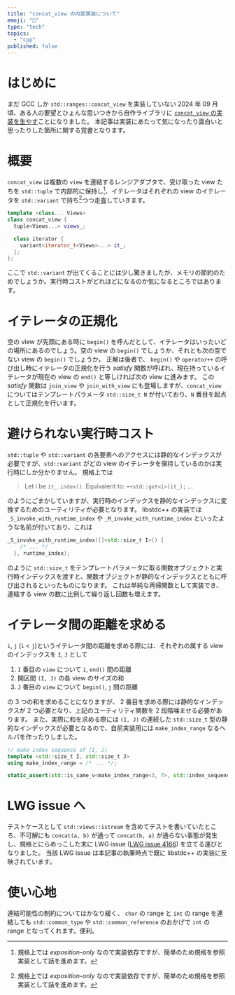 ```yaml
---
title: "concat_view の内部実装について"
emoji: "🚃"
type: "tech"
topics:
  - "cpp"
published: false
---
```


# はじめに

まだ GCC しか `std::ranges::concat_view` を実装していない 2024 年 09 月頃、ある人の要望とひょんな思いつきから自作ライブラリに [`concat_view` の実装を生やす](https://github.com/yaito3014/yk_util/pull/36)ことになりました。
本記事は実装にあたって気になったり面白いと思ったりした箇所に関する覚書となります。

# 概要

`concat_view` は複数の `view` を連結するレンジアダプタで、受け取った view たちを `std::tuple` で内部的に保持し[^1]、イテレータはそれぞれの view のイテレータを `std::variant` で持ち[^1]つつ走査していきます。

```cpp
template <class... Views>
class concat_view {
  tuple<Views...> views_;

  class iterator {
    variant<iterator_t<Views>...> it_;
  };
};
```

[^1]: 規格上では _exposition-only_ なので実装依存ですが、簡単のため規格を参照実装として話を進めます。

ここで `std::variant` が出てくることには少し驚きましたが、メモリの節約のためでしょうか。実行時コストがどれほどになるのか気になるところではあります。

# イテレータの正規化

空の view が先頭にある時に `begin()` を呼んだとして、イテレータはいったいどの場所にあるのでしょう。空の view の `begin()` でしょうか、それとも次の空でない view の `begin()` でしょうか。
正解は後者で、 `begin()` や `operator++` の呼び出し時にイテレータの正規化を行う _satisfy_ 関数が呼ばれ、現在持っているイテレータが現在の view の `end()` と等しければ次の view に進みます。
この _satisfy_ 関数は `join_view` や `join_with_view` にも登場しますが、`concat_view` についてはテンプレートパラメータ `std::size_t N` が付いており、`N` 番目を起点として正規化を行います。

# 避けられない実行時コスト

`std::tuple` や `std::variant` の各要素へのアクセスには静的なインデックスが必要ですが、`std::variant` がどの view のイテレータを保持しているのかは実行時にしか分かりません。
規格上では

> Let i be `it_.index()`. Equivalent to: `++std::get<i>(it_);` ...

のようにごまかしていますが、実行時のインデックスを静的なインデックスに変換するためのユーティリティが必要となります。
libstdc++ の実装では `_S_invoke_with_runtime_index` や `_M_invoke_with_runtime_index` といったような名前が付いており、これは

```cpp
_S_invoke_with_runtime_index([]<std::size_t I>() {
    /* ... */
  }, runtime_index);
```

のように `std::size_t` をテンプレートパラメータに取る関数オブジェクトと実行時インデックスを渡すと、関数オブジェクトが静的なインデックスとともに呼び出されるといったものになります。
これは単純な再帰関数として実装でき、連結する view の数に比例して繰り返し回数も増えます。

# イテレータ間の距離を求める

`i`, `j` (`i` < `j`)というイテレータ間の距離を求める際には、それぞれの属する view のインデックスを `I`, `J` として

1. `I` 番目の `view` について `i`, `end()` 間の距離
2. 開区間 `(I, J)` の各 view のサイズの和
3. `J` 番目の `view` について `begin()`, `j` 間の距離

の 3 つの和を求めることになりますが、 2 番目を求める際には静的なインデックスが 2 つ必要となり、上記のユーティリティ関数を 2 段階噛ませる必要があります。
また、実際に和を求める際には `(I, J)` の連続した `std::size_t` 型の静的なインデックスが必要となるので、自前実装用には `make_index_range` なるヘルパを作ったりしました。

```cpp
// make index sequence of [I, J)
template <std::size_t I, std::size_t J>
using make_index_range = /* ... */;

static_assert(std::is_same_v<make_index_range<3, 7>, std::index_sequence<3, 4, 5, 6>>);
```

# LWG issue へ

テストケースとして `std::views::istream` を含めてテストを書いていたところ、不可解にも `concat(a, b)` が通って `concat(b, a)` が通らない事態が発生し、規格とにらめっこした末に LWG issue ([LWG issue 4166](https://cplusplus.github.io/LWG/issue4166)) を立てる運びとなりました。
当該 LWG issue は本記事の執筆時点で既に libstdc++ の実装に反映されています。

# 使い心地

連結可能性の制約についてはかなり緩く、 `char` の range と `int` の range を連結しても `std::common_type` や `std::common_reference` のおかげで `int` の range となってくれます。便利。
